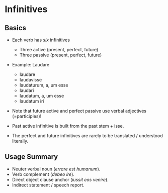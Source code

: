 # Infinitives

## Basics

- Each verb has *six* infinitives
  - Three active (present, perfect, future)
  - Three passive (present, perfect, future)

- Example: Laudare
  - laudare 
  - laudavisse
  - laudaturum, a, um esse
  - laudari 
  - laudatum, a, um esse
  - laudatum iri

- Note that future active and perfect passive use verbal adjectives (=participles)!
- Past active infinitive is built from the past stem + isse.
- The perfect and future infinitives are rarely to be translated / understood literally.

## Usage Summary

- Neuter verbal noun (*errare est humanum*).
- Verb complement (*debeo ire*).
- Direct object clause anchor (*iussit eos venire*).
- Indirect statement / speech report.

 
